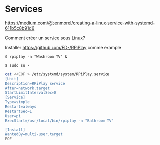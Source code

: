 # Services


https://medium.com/@benmorel/creating-a-linux-service-with-systemd-611b5c8b91d6

Comment créer un service sous Linux?

Installer https://github.com/FD-/RPiPlay comme example

```
$ rpiplay -n "Washroom TV" &
```

```
$ sudo su -
```

```bash
cat <<EOF > /etc/systemd/system/RPiPlay.service
[Unit]
Description=RPiPlay service
After=network.target
StartLimitIntervalSec=0
[Service]
Type=simple
Restart=always
RestartSec=1
User=pi
ExecStart=/usr/local/bin/rpiplay -n "Bathroom TV" 

[Install]
WantedBy=multi-user.target
EOF
```

